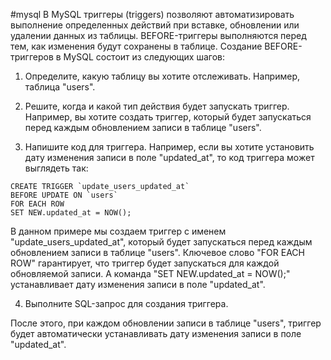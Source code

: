 #mysql
В MySQL триггеры (triggers) позволяют автоматизировать выполнение определенных действий при вставке, обновлении или удалении данных из таблицы. BEFORE-триггеры выполняются перед тем, как изменения будут сохранены в таблице. Создание BEFORE-триггеров в MySQL состоит из следующих шагов:

1. Определите, какую таблицу вы хотите отслеживать. Например, таблица "users".

2. Решите, когда и какой тип действия будет запускать триггер. Например, вы хотите создать триггер, который будет запускаться перед каждым обновлением записи в таблице "users".

3. Напишите код для триггера. Например, если вы хотите установить дату изменения записи в поле "updated_at", то код триггера может выглядеть так:

```
CREATE TRIGGER `update_users_updated_at`
BEFORE UPDATE ON `users`
FOR EACH ROW
SET NEW.updated_at = NOW();
```

В данном примере мы создаем триггер с именем "update_users_updated_at", который будет запускаться перед каждым обновлением записи в таблице "users". Ключевое слово "FOR EACH ROW" гарантирует, что триггер будет запускаться для каждой обновляемой записи. А команда "SET NEW.updated_at = NOW();" устанавливает дату изменения записи в поле "updated_at".

4. Выполните SQL-запрос для создания триггера.

После этого, при каждом обновлении записи в таблице "users", триггер будет автоматически устанавливать дату изменения записи в поле "updated_at".


